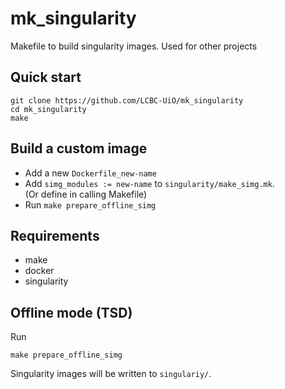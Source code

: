 # mk_singularity

Makefile to build singularity images. Used for other projects

## Quick start

```
git clone https://github.com/LCBC-UiO/mk_singularity
cd mk_singularity
make
```

## Build a custom image

  * Add a new `Dockerfile_new-name`
  * Add `simg_modules := new-name` to `singularity/make_simg.mk`.  
    (Or define in calling Makefile)
  * Run `make prepare_offline_simg`

## Requirements

  * make
  * docker
  * singularity

## Offline mode (TSD)

Run
```
make prepare_offline_simg
```
Singularity images will be written to `singulariy/`.

## 

